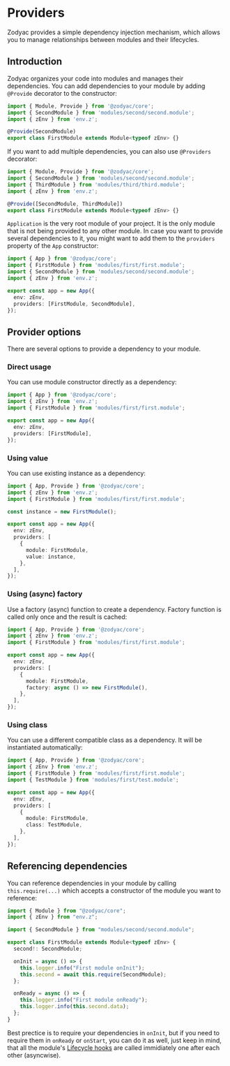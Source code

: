 # Providers

Zodyac provides a simple dependency injection mechanism, which allows you to manage relationships between modules and their lifecycles.

## Introduction

Zodyac organizes your code into modules and manages their dependencies. You can add dependencies to your module by adding `@Provide` decorator to the constructor:

```typescript
import { Module, Provide } from '@zodyac/core';
import { SecondModule } from 'modules/second/second.module';
import { zEnv } from 'env.z';

@Provide(SecondModule)
export class FirstModule extends Module<typeof zEnv> {}
```

If you want to add multiple dependencies, you can also use `@Providers` decorator:

```typescript
import { Module, Provide } from '@zodyac/core';
import { SecondModule } from 'modules/second/second.module';
import { ThirdModule } from 'modules/third/third.module';
import { zEnv } from 'env.z';

@Provide([SecondModule, ThirdModule])
export class FirstModule extends Module<typeof zEnv> {}
```

`Application` is the very root module of your project. It is the only module that is not being provided to any other module. In case you want to provide several dependencies to it, you might want to add them to the `providers` property of the `App` constructor:

```typescript
import { App } from '@zodyac/core';
import { FirstModule } from 'modules/first/first.module';
import { SecondModule } from 'modules/second/second.module';
import { zEnv } from 'env.z';

export const app = new App({
  env: zEnv,
  providers: [FirstModule, SecondModule],
});
```

## Provider options

There are several options to provide a dependency to your module.

### Direct usage

You can use module constructor directly as a dependency:

```typescript
import { App } from '@zodyac/core';
import { zEnv } from 'env.z';
import { FirstModule } from 'modules/first/first.module';

export const app = new App({
  env: zEnv,
  providers: [FirstModule],
});
```

### Using value

You can use existing instance as a dependency:

```typescript
import { App, Provide } from '@zodyac/core';
import { zEnv } from 'env.z';
import { FirstModule } from 'modules/first/first.module';

const instance = new FirstModule();

export const app = new App({
  env: zEnv,
  providers: [
    {
      module: FirstModule,
      value: instance,
    },
  ],
});
```

### Using (async) factory

Use a factory (async) function to create a dependency. Factory function is called only once and the result is cached:

```typescript
import { App, Provide } from '@zodyac/core';
import { zEnv } from 'env.z';
import { FirstModule } from 'modules/first/first.module';

export const app = new App({
  env: zEnv,
  providers: [
    {
      module: FirstModule,
      factory: async () => new FirstModule(),
    },
  ],
});
```

### Using class

You can use a different compatible class as a dependency. It will be instantiated automatically:

```typescript
import { App, Provide } from '@zodyac/core';
import { zEnv } from 'env.z';
import { FirstModule } from 'modules/first/first.module';
import { TestModule } from 'modules/first/test.module';

export const app = new App({
  env: zEnv,
  providers: [
    {
      module: FirstModule,
      class: TestModule,
    },
  ],
});
```

## Referencing dependencies

You can reference dependencies in your module by calling ```this.require(...)``` which accepts a constructor of the module you want to reference:

```typescript
import { Module } from "@zodyac/core";
import { zEnv } from "env.z";

import { SecondModule } from "modules/second/second.module";

export class FirstModule extends Module<typeof zEnv> {
  second!: SecondModule;

  onInit = async () => {
    this.logger.info("First module onInit");
    this.second = await this.require(SecondModule);
  };

  onReady = async () => {
    this.logger.info("First module onReady");
    this.logger.info(this.second.data);
  };
}
```

Best prectice is to require your dependencies in `onInit`, but if you need to require them in `onReady` or `onStart`, you can do it as well, just keep in mind, that all the module's [Lifecycle hooks](/docs/lifecycle)  are called immidiately one after each other (asyncwise).
